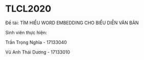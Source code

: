 # TLCL2020
Đề tài: TÌM HIỂU WORD EMBEDDING CHO BIỂU DIỄN VĂN BẢN

Sinh viên thực hiện:

Trần Trọng Nghĩa - 17133040
 
Vũ Anh Thái Dương - 17133010
